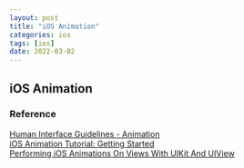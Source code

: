 ```yaml
---
layout: post
title: "iOS Animation"
categories: ios
tags: [ios]
date: 2022-03-02
---
```


## iOS Animation


### Reference
[Human Interface Guidelines - Animation](https://developer.apple.com/design/human-interface-guidelines/ios/visual-design/animation/)  
[iOS Animation Tutorial: Getting Started](https://www.raywenderlich.com/5304228-ios-animation-tutorial-getting-started)  
[Performing iOS Animations On Views With UIKit And UIView](https://www.smashingmagazine.com/2019/11/performing-ios-animations-views-uikit-uiview/)  
